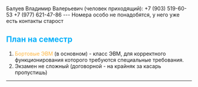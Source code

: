 Балуев Владимир Валерьевич (человек приходящий): 
	+7 (903) 519-60-53
	+7 (977) 621-47-86
	--- Номера особо не понадобятся, у него уже есть контакты старост
## <font style="color:#03b1fc" >План на семестр</font>

1. <font style="color:#ffb640">Бортовые ЭВМ</font> (в основном) - класс ЭВМ, для корректного функционирования которого требуются специальные требования.
2. Экзамен не сложный (договорной - на крайняк за касарь пропустишь)

---

